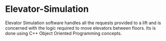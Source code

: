 # Elevator-Simulation

Elevator Simulation software handles all the requests provided to a lift and is concerned with the logic required to move elevators between floors. Its is done using C++ Object Oriented Programming concepts.
